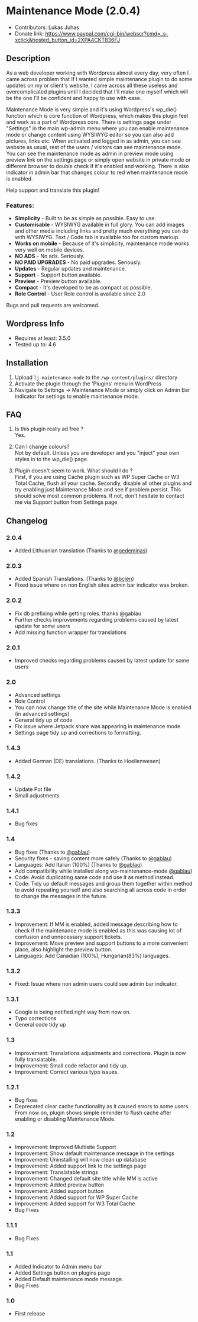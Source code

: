 Maintenance Mode (2.0.4)
========================

* Contributors: Lukas Juhas
* Donate link: https://www.paypal.com/cgi-bin/webscr?cmd=_s-xclick&hosted_button_id=2XPA4CKT836FJ


## Description

As a web developer working with Wordpress almost every day, very often I came across problem that If I wanted simple maintenance plugin to do some updates on my or client's website, I came across all these useless and overcomplicated plugins until I decided that I'll make one myself which will be the one I'll be confident and happy to use with ease.

Maintenance Mode is very simple and it's using Wordpress's wp_die() function which is core function of Wordpress, which makes this plugin feel and work as a part of Wordpress core. There is settings page under "Settings" in the main wp-admin menu where you can enable maintenance mode or change content using WYSIWYG editor so you can also add pictures, links etc. When activated and logged in as admin, you can see website as usual, rest of the users / visitors can see maintenance mode. You can see the maintenance mode as admin in preview mode using preview link on the settings page or simply open website in private mode or different browser to double check if it's enabled and working. There is also indicator in admin bar that changes colour to red when maintenance mode is enabled.

Help support and translate this plugin!

### Features: ###
* **Simplicity** - Built to be as simple as possible. Easy to use.
* **Customisable** - WYSIWYG available in full glory. You can add images and other media including links and pretty much everything you can do with WYSIWYG. Text / Code tab is available too for custom markup.
* **Works on mobile** - Because of it's simplicity, maintenance mode works very well on mobile devices.
* **NO ADS** - No ads. Seriously.
* **NO PAID UPGRADES** - No paid upgrades. Seriously.
* **Updates** - Regular updates and maintenance.
* **Support** - Support button available.
* **Preview** - Preview button available.
* **Compact** - It's developed to be as compact as possible.
* **Role Control** - User Role control is available since 2.0

Bugs and pull requests are welcomed.

## Wordpress Info

* Requires at least: 3.5.0
* Tested up to: 4.6

## Installation

1. Upload `lj-maintenance-mode` to the `/wp-content/plugins/` directory
1. Activate the plugin through the 'Plugins' menu in WordPress
1. Navigate to Settings -> Maintenance Mode  or simply click on Admin Bar indicator for settings to enable maintenance mode.

## FAQ
1. Is this plugin really ad free ?<br>
Yes.

2. Can I change colours?<br>
Not by default. Unless you are developer and you "inject" your own styles in to the wp_die() page.

3. Plugin doesn't seem to work. What should I do ?<br>
First, if you are using Cache plugin such as WP Super Cache or W3 Total Cache, flush all your cache. Secondly, disable all other plugins and try enabling just Maintenance Mode and see if problem persist. This should solve most common problems. If not, don't hesitate to contact me via Support button from Settings page


## Changelog
### 2.0.4
* Added Lithuanian translation (Thanks to [@gedeminas](https://github.com/gedeminas))

### 2.0.3
* Added Spanish Translations. (Thanks to [@bcien](https://github.com/bcien))
* Fixed issue where on non English sites admin bar indicator was broken.

### 2.0.2
* Fix db prefixing while getting roles. thanks @gablau
* Further checks improvements regarding problems caused by latest update for some users
* Add missing function wrapper for translations

### 2.0.1
* Improved checks regarding problems caused by latest update for some users

### 2.0
* Advanced settings
* Role Control
* You can now change title of the site while Maintenance Mode is enabled (in advanced settings)
* General tidy up of code
* Fix issue where Jetpack share was appearing in maintenance mode
* Settings page tidy up and corrections to formatting.

### 1.4.3
* Added German (DE) translations. (Thanks to Hoellenwesen)

### 1.4.2
* Update Pot file
* Small adjustments

### 1.4.1
* Bug fixes

### 1.4
* Bug fixes (Thanks to [@gablau](https://github.com/gablau))
* Security fixes - saving content more safely (Thanks to [@gablau](https://github.com/gablau))
* Languages: Add Italian (100%) (Thanks to [@gablau](https://github.com/gablau))
* Add compatibility while installed along wp-maintenance-mode [@gablau](https://github.com/gablau))
* Code: Avoid duplicating same code and use it as method instead.
* Code: Tidy up default messages and group them together within method to avoid repeating yourself and also searching all across code in order to change the messages in the future.

### 1.3.3
* Improvement: If MM is enabled, added message describing how to check if the maintenance mode is enabled as this was causing lot of confusion and unnecessary support tickets.
* Improvement: Move preview and support buttons to a more convenient place, also highlight the preview button.
* Languages: Add Canadian (100%), Hungarian(83%) languages.

### 1.3.2
* Fixed: Issue where non admin users could see admin bar indicator.

### 1.3.1
* Google is being notified right way from now on.
* Typo corrections
* General code tidy up

### 1.3
* Improvement: Translations adjustments and corrections. Plugin is now fully translatable.
* Improvement: Small code refactor and tidy up.
* Improvement: Correct various typo issues.

### 1.2.1
* Bug fixes
* Deprecated clear cache functionality as it caused errors to some users. From now on, plugin shows simple reminder to flush cache after enabling or disabling Maintenance Mode.


### 1.2
* Improvement: Improved Multisite Support
* Improvement: Show default maintenance message in the settings
* Improvement: Uninstalling will now clean up database
* Improvement: Added support link to the settings page
* Improvement: Translatable strings
* Improvement: Changed default site title while MM is active
* Improvement: Added preview button
* Improvement: Added support button
* Improvement: Added support for WP Super Cache
* Improvement: Added support for W3 Total Cache
* Bug Fixes

### 1.1.1
* Bug Fixes

### 1.1
* Added Indicator to Admin menu bar
* Added Settings button on plugins page
* Added Default maintenance mode message.
* Bug Fixes

### 1.0
* First release
